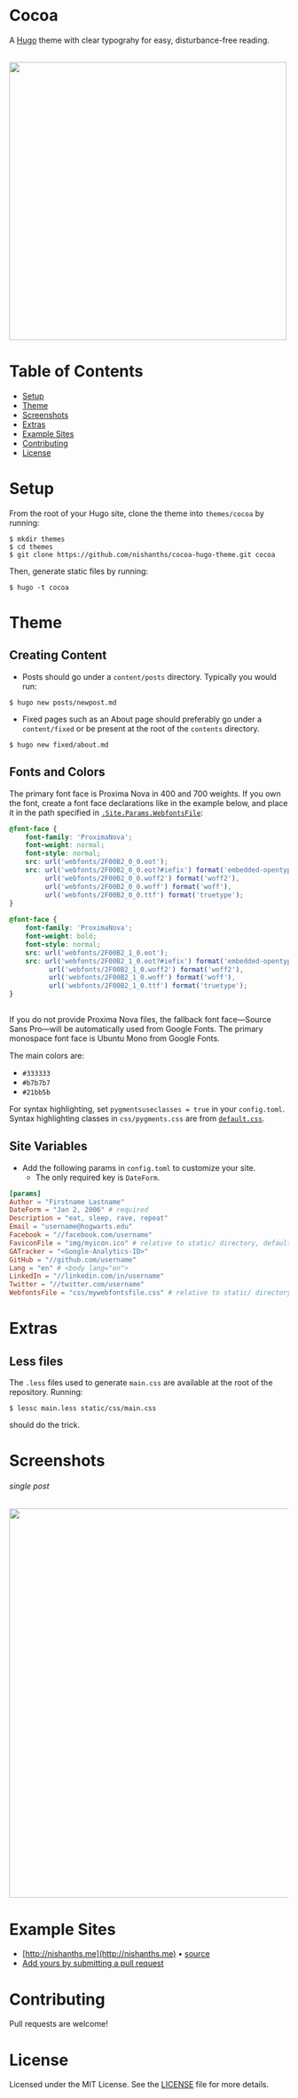 # Cocoa

A [Hugo](http://gohugo.io) theme with clear typograhy for easy, disturbance-free reading.

<br />

<img src="https://raw.githubusercontent.com/nishanths/cooca-hugo-theme/master/images/tn.png" width="500px">

<br />

# Table of Contents

* [Setup](#setup)
* [Theme](#theme)
* [Screenshots](#screenshots)
* [Extras](#extras)
* [Example Sites](#example-sites)
* [Contributing](#contributing)
* [License](#license)

# Setup 

From the root of your Hugo site, clone the theme into `themes/cocoa` by running:

````
$ mkdir themes
$ cd themes
$ git clone https://github.com/nishanths/cocoa-hugo-theme.git cocoa
````

Then, generate static files by running:

````
$ hugo -t cocoa
````

# Theme

## Creating Content

* Posts should go under a `content/posts` directory. Typically you would run:

````
$ hugo new posts/newpost.md
````

* Fixed pages such as an About page should preferably go under a `content/fixed` or be present at the root of the `contents` directory.

````
$ hugo new fixed/about.md
````

## Fonts and Colors

The primary font face is Proxima Nova in 400 and 700 weights. If you own the font, create a font face declarations like in the example below, and place it in the path specified in [`.Site.Params.WebfontsFile`](#site-variables):

````css
@font-face {
	font-family: 'ProximaNova';
	font-weight: normal;
	font-style: normal;
	src: url('webfonts/2F00B2_0_0.eot');
	src: url('webfonts/2F00B2_0_0.eot?#iefix') format('embedded-opentype'),
	     url('webfonts/2F00B2_0_0.woff2') format('woff2'),
	     url('webfonts/2F00B2_0_0.woff') format('woff'),
	     url('webfonts/2F00B2_0_0.ttf') format('truetype');
}
  
@font-face {
	font-family: 'ProximaNova';
	font-weight: bold;
	font-style: normal;
	src: url('webfonts/2F00B2_1_0.eot');
	src: url('webfonts/2F00B2_1_0.eot?#iefix') format('embedded-opentype'),
		  url('webfonts/2F00B2_1_0.woff2') format('woff2'),
		  url('webfonts/2F00B2_1_0.woff') format('woff'),
		  url('webfonts/2F00B2_1_0.ttf') format('truetype');
}
 
````

If you do not provide Proxima Nova files, the fallback font face—Source Sans Pro—will be automatically used from Google Fonts. The primary monospace font face is Ubuntu Mono from Google Fonts.


The main colors are:

* `#333333`
* `#b7b7b7`
* `#21bb5b`

For syntax highlighting, set `pygmentsuseclasses = true` in your `config.toml`. Syntax highlighting classes in `css/pygments.css` are from [`default.css`](https://github.com/richleland/pygments-css/blob/master/default.css).

## Site Variables

* Add the following params in `config.toml` to customize your site. 
  * The only required key is `DateForm`.

````toml
[params]
Author = "Firstname Lastname"
DateForm = "Jan 2, 2006" # required
Description = "eat, sleep, rave, repeat"
Email = "username@hogwarts.edu"
Facebook = "//facebook.com/username"
FaviconFile = "img/myicon.ico" # relative to static/ directory, defaults to the icon at themes/cocoa/img/favicon.ico
GATracker = "<Google-Analytics-ID>"
GitHub = "//github.com/username"
Lang = "en" # <body lang="en">
LinkedIn = "//linkedin.com/in/username"
Twitter = "//twitter.com/username"
WebfontsFile = "css/mywebfontsfile.css" # relative to static/ directory, defaults to empty string 
````

# Extras

## Less files

The `.less` files used to generate `main.css` are available at the root of the repository. Running:

````
$ lessc main.less static/css/main.css
````

should do the trick.


# Screenshots

###### single post

<img src="https://raw.githubusercontent.com/nishanths/cooca-hugo-theme/master/images/screenshot.png" width="700px">


# Example Sites

* [http://nishanths.me](http://nishanths.me) • [source](https://github.com/nishanths/)
* [Add yours by submitting a pull request](https://github.com/nishanths/nishanths.me/pulls)

# Contributing

Pull requests are welcome!

# License

Licensed under the MIT License. See the [LICENSE](https://github.com/nishanths/cocoa-hugo-theme/blob/master/LICENSE.md) file for more details.
